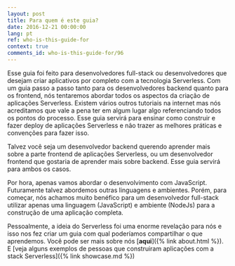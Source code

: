 ```yaml
---
layout: post
title: Para quem é este guia?
date: 2016-12-21 00:00:00
lang: pt
ref: who-is-this-guide-for
context: true
comments_id: who-is-this-guide-for/96
---
```


Esse guia foi feito para desenvolvedores full-stack ou desenvolvedores que desejam criar aplicativos por completo com a tecnologia Serverless. Com um guia passo a passo tanto para os desenvolvedores backend quanto para os frontend, nós tentaremos abordar todos os aspectos da criação de aplicações Serverless. Existem vários outros tutoriais na internet mas nós acreditamos que vale a pena ter em algum lugar algo referenciando todos os pontos do processo. Esse guia servirá para ensinar como construir e fazer deploy de aplicações Serverless e não trazer as melhores práticas e convenções para fazer isso.

Talvez você seja um desenvolvedor backend querendo aprender mais sobre a parte frontend de aplicações Serverless, ou um desenvolvedor frontend que gostaria de aprender mais sobre backend. Esse guia servirá para ambos os casos.

Por hora, apenas vamos abordar o desenvolvimento com JavaScript. Futuramente talvez abordemos outras linguagens e ambientes. Porém, para começar, nós achamos muito benéfico para um desenvolvedor full-stack utilizar apenas uma linguagem (JavaScript) e ambiente (NodeJs) para a construção de uma aplicação completa.

Pessoalmente, a ideia do Serverless foi uma enorme revelação para nós e isso nos fez criar um guia com qual poderíamos compartilhar o que aprendemos. Você pode ser mais sobre nós [**aqui**]({% link about.html %}). E [veja alguns exemplos de pessoas que construiram aplicações com a stack Serverless]({% link showcase.md %})
